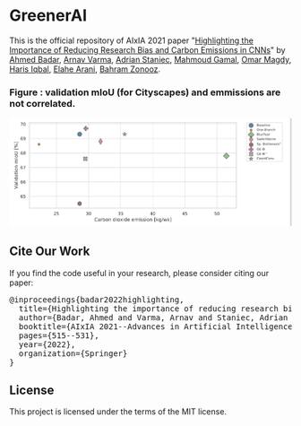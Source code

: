 # GreenerAI

This is the official repository of AIxIA 2021 paper "[Highlighting the Importance of Reducing Research Bias and Carbon Emissions in CNNs](https://link.springer.com/chapter/10.1007/978-3-031-08421-8_36)" by [Ahmed Badar](https://www.linkedin.com/in/ahmedbadar512/), [Arnav Varma](https://scholar.google.com/citations?user=3QSih2AAAAAJ&hl=en&oi=ao), [Adrian Staniec](https://www.linkedin.com/in/adrianstaniec/), [ Mahmoud Gamal](https://mrgemy95.github.io/), [Omar Magdy](https://www.linkedin.com/in/omar-magdy-2018/?originalSubdomain=nl), [Haris Iqbal](https://www.linkedin.com/in/hiqbal88/?originalSubdomain=nl), [Elahe Arani](https://www.linkedin.com/in/elahe-arani-630870b2/), [Bahram Zonooz](https://scholar.google.com/citations?hl=en&user=FZmIlY8AAAAJ). 

###  Figure : validation mIoU (for Cityscapes) and emmissions are not correlated.
![image info](./emmissions.png)


## Cite Our Work

If you find the code useful in your research, please consider citing our paper:

<pre>
@inproceedings{badar2022highlighting,
  title={Highlighting the importance of reducing research bias and carbon emissions in cnns},
  author={Badar, Ahmed and Varma, Arnav and Staniec, Adrian and Gamal, Mahmoud and Magdy, Omar and Iqbal, Haris and Arani, Elahe and Zonooz, Bahram},
  booktitle={AIxIA 2021--Advances in Artificial Intelligence: 20th International Conference of the Italian Association for Artificial Intelligence, Virtual Event, December 1--3, 2021, Revised Selected Papers},
  pages={515--531},
  year={2022},
  organization={Springer}
}
</pre>

## License

This project is licensed under the terms of the MIT license.

